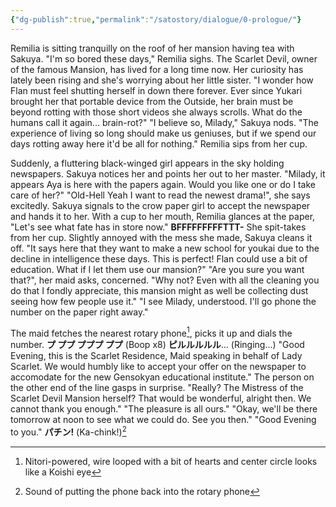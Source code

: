 ```yaml
---
{"dg-publish":true,"permalink":"/satostory/dialogue/0-prologue/"}
---
```


Remilia is sitting tranquilly on the roof of her mansion having tea with Sakuya.
"I'm so bored these days," Remilia sighs. The Scarlet Devil, owner of the famous Mansion, has lived for a long time now. Her curiosity has lately been rising and she's worrying about her little sister.
"I wonder how Flan must feel shutting herself in down there forever. Ever since Yukari brought her that portable device from the Outside, her brain must be beyond rotting with those short videos she always scrolls. What do the humans call it again... brain-rot?"
"I believe so, Milady," Sakuya nods.
"The experience of living so long should make us geniuses, but if we spend our days rotting away here it'd be all for nothing."
Remilia sips from her cup.

Suddenly, a fluttering black-winged girl appears in the sky holding newspapers.
Sakuya notices her and points her out to her master.
"Milady, it appears Aya is here with the papers again. Would you like one or do I take care of her?"
"Old-Hell Yeah I want to read the newest drama!", she says excitedly.
Sakuya signals to the crow paper girl to accept the newspaper and hands it to her.
With a cup to her mouth, Remilia glances at the paper, "Let's see what fate has in store now."
**BFFFFFFFFFTTT-**
She spit-takes from her cup.
Slightly annoyed with the mess she made, Sakuya cleans it off.
"It says here that they want to make a new school for youkai due to the decline in intelligence these days. This is perfect! Flan could use a bit of education. What if I let them use our mansion?"
"Are you sure you want that?", her maid asks, concerned.
"Why not? Even with all the cleaning you do that I fondly appreciate, this mansion might as well be collecting dust seeing how few people use it."
"I see Milady, understood. I'll go phone the number on the paper right away."

The maid fetches the nearest rotary phone[^1], picks it up and dials the number.
**プ ププ プププ ププ** (Boop x8)
**ピルルルルル**... (Ringing...)
"Good Evening, this is the Scarlet Residence, Maid speaking in behalf of Lady Scarlet. We would humbly like to accept your offer on the newspaper to accomodate for the new Gensokyan educational institute."
The person on the other end of the line gasps in surprise.
"Really? The Mistress of the Scarlet Devil Mansion herself? That would be wonderful, alright then. We cannot thank you enough."
"The pleasure is all ours."
"Okay, we'll be there tomorrow at noon to see what we could do. See you then."
"Good Evening to you."
**パチン!** (Ka-chink!)[^2]

[^1]: Nitori-powered, wire looped with a bit of hearts and center circle looks like a Koishi eye

[^2]: Sound of putting the phone back into the rotary phone
